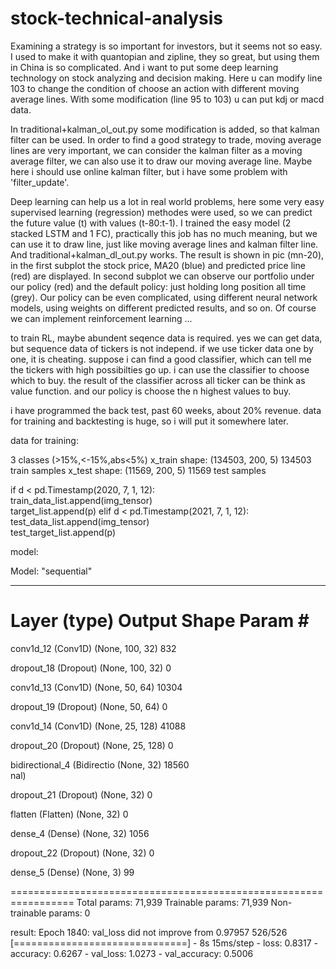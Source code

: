 # stock-technical-analysis

Examining a strategy is so important for investors, but it seems not so easy. I used to make it with quantopian and zipline, they so great, but using them in China is so complicated. And i want to put some deep learning technology on stock analyzing and decision making. Here u can modify line 103 to change the condition of choose an action with different moving average lines. With some modification (line 95 to 103) u can put kdj or macd data. 

In traditional+kalman_ol_out.py some modification is added, so that kalman filter can be used. In order to find a good strategy to trade,
moving average lines are very important, we can consider the kalman filter as a moving average filter, we can also use it to draw our moving average line. Maybe here i should use online kalman filter, but i have some problem with 'filter_update'. 

Deep learning can help us a lot in real world problems, here some very easy supervised learning (regression) methodes were used, so we can predict the future value (t) with values (t-80:t-1). I trained the easy model (2 stacked LSTM and 1 FC), practically this job has no much 
meaning, but we can use it to draw line, just like moving average lines and kalman filter line. And traditional+kalman_dl_out.py works.
The result is shown in pic (mn-20), in the first subplot the stock price, MA20 (blue) and predicted price line (red) are displayed. In second subplot we can observe our portfolio under our policy (red) and the default policy: just holding long position all time (grey). Our policy can be even complicated, using different neural network models, using weights on different predicted results, and so on. Of course we can implement reinforcement learning ...


to train RL, maybe abundent seqence data is required. yes we can get data, but sequence data of tickers is not independ. if we use ticker data one by one, it is cheating. 
suppose i can find a good classifier, which can tell me the tickers with high possibilties go up. i can use the classifier to choose which to buy. the result of the classifier across all ticker can be think as value function. and our policy is choose the n highest values to buy.

i have programmed the back test, past 60 weeks, about 20% revenue. 
data for training and backtesting is huge, so i will put it somewhere later.

data for training:

3 classes (>15%,<-15%,abs<5%)
x_train shape: (134503, 200, 5)
134503 train samples
x_test shape: (11569, 200, 5)
11569 test samples

if d < pd.Timestamp(2020, 7, 1, 12):   
        train_data_list.append(img_tensor)  
        target_list.append(p)
      elif d < pd.Timestamp(2021, 7, 1, 12):
        test_data_list.append(img_tensor)  
        test_target_list.append(p)
        
model:

Model: "sequential"
_________________________________________________________________
 Layer (type)                Output Shape              Param #   
=================================================================
 conv1d_12 (Conv1D)          (None, 100, 32)           832       
                                                                 
 dropout_18 (Dropout)        (None, 100, 32)           0         
                                                                 
 conv1d_13 (Conv1D)          (None, 50, 64)            10304     
                                                                 
 dropout_19 (Dropout)        (None, 50, 64)            0         
                                                                 
 conv1d_14 (Conv1D)          (None, 25, 128)           41088     
                                                                 
 dropout_20 (Dropout)        (None, 25, 128)           0         
                                                                 
 bidirectional_4 (Bidirectio  (None, 32)               18560     
 nal)                                                            
                                                                 
 dropout_21 (Dropout)        (None, 32)                0         
                                                                 
 flatten (Flatten)           (None, 32)                0         
                                                                 
 dense_4 (Dense)             (None, 32)                1056      
                                                                 
 dropout_22 (Dropout)        (None, 32)                0         
                                                                 
 dense_5 (Dense)             (None, 3)                 99        
                                                                 
=================================================================
Total params: 71,939
Trainable params: 71,939
Non-trainable params: 0

result:
Epoch 1840: val_loss did not improve from 0.97957
526/526 [==============================] - 8s 15ms/step - loss: 0.8317 - accuracy: 0.6267 - val_loss: 1.0273 - val_accuracy: 0.5006




